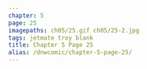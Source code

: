 ```yaml
---
chapter: 5
page: 25
imagepaths: ch05/25.gif ch05/25-2.jpg
tags: jetmate troy blank
title: Chapter 5 Page 25
alias: /dnwcomic/chapter-5-page-25/
---
```

